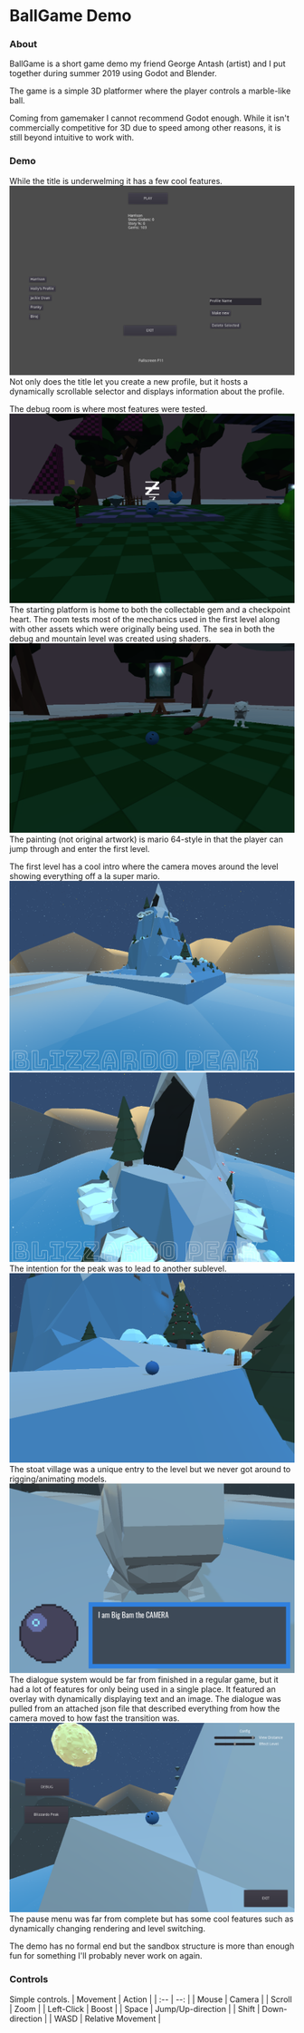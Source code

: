 # BallGame Demo
### About
BallGame is a short game demo my friend George Antash (artist)
and I put together during summer 2019 using Godot and Blender.

The game is a simple 3D platformer where the player controls
a marble-like ball. 

Coming from gamemaker I cannot recommend Godot enough. While
it isn't commercially competitive for 3D due to speed among
other reasons, it is still beyond intuitive to work with. 

### Demo
While the title is underwelming it has a few cool features.
![title](media/title.png)
Not only does the title let you create a new profile, but it
hosts a dynamically scrollable selector and displays information
about the profile. 

The debug room is where most features were tested. 
![debug](media/debug_start.png)
The starting platform is home to both the collectable gem and
a checkpoint heart. The room tests most of the mechanics used
in the first level along with other assets which were originally
being used. The sea in both the debug and mountain level was
created using shaders. 
![painting](media/debug_painting.png)
The painting (not original artwork) is mario 64-style in that 
the player can jump through and enter the first level.

The first level has a cool intro where the camera moves around
the level showing everything off a la super mario. 
![1](media/blizzardo1.png)
![2](media/blizzardo2.png)
The intention for the peak was to lead to another sublevel. 
![village](media/village.png)
The stoat village was a unique entry to the level but we never
got around to rigging/animating models. 
![dialogue](media/dialogue.png)
The dialogue system would be far from finished in a regular
game, but it had a lot of features for only being used in
a single place. It featured an overlay with dynamically
displaying text and an image. The dialogue was pulled from
an attached json file that described everything from
how the camera moved to how fast the transition was. 
![pause](media/pause.png)
The pause menu was far from complete but has some cool
features such as dynamically changing rendering and level
switching. 

The demo has no formal end but the sandbox structure is 
more than enough fun for something I'll probably never
work on again. 

### Controls
Simple controls. 
| Movement   | Action            |
| :--        | --:               |
| Mouse      | Camera            |
| Scroll     | Zoom              |
| Left-Click | Boost             |
| Space      | Jump/Up-direction |
| Shift      | Down-direction    |
| WASD       | Relative Movement |
